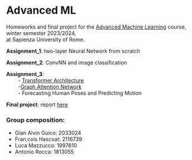 # Advanced ML

Homeworks and final project for the [Advanced Machine Learning](https://sites.google.com/di.uniroma1.it/aml-2023-2024) course, winter semester 2023/2024,\
at Sapienza University of Rome.

**Assignment_1**: two-layer Neural Network from scratch

**Assignment_2**:  ConvNN and image classification

**Assignment_3**: \
&emsp;&emsp; - [Transformer Architecture](https://nbviewer.org/github/LM1997610/AdvancedML/blob/main/Assignment_3/Theory/AML_theory.ipynb)\
&emsp;&emsp; -[Graph Attention Network](https://nbviewer.org/github/LM1997610/AdvancedML/blob/main/Assignment_3/Theory/AML_theory.ipynb#gat)\
&emsp;&emsp; - Forecasting Human Poses and Predicting Motion
  

**Final project**: report [here](https://nbviewer.org/github/LM1997610/AdavancedML/blob/main/AML_project/final_report.pdf)

### Group composition:
- Gian Alvin Guico: 2033024
- Fran¸cois Hascoat: 2116739
- Luca Mazzucco: 1997610
- Antonio Rocca: 1813055
